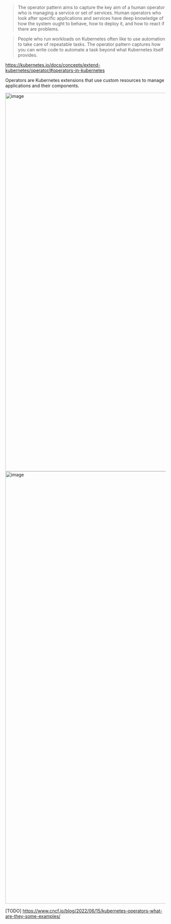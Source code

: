 > The operator pattern aims to capture the key aim of a human operator who is managing a service or set of services. Human operators who look after specific applications and services have deep knowledge of how the system ought to behave, how to deploy it, and how to react if there are problems.

> People who run workloads on Kubernetes often like to use automation to take care of repeatable tasks. The operator pattern captures how you can write code to automate a task beyond what Kubernetes itself provides.

https://kubernetes.io/docs/concepts/extend-kubernetes/operator/#operators-in-kubernetes


Operators are Kubernetes extensions that use custom resources to manage applications and their components.

<img width="1189" alt="image" src="https://github.com/user-attachments/assets/77e14f6c-5829-4ac5-88bc-5123d1772f28" />

<img width="1358" alt="image" src="https://github.com/user-attachments/assets/c01c9756-62c3-42c7-b1c6-abe93b43f04b" />



[TODO] https://www.cncf.io/blog/2022/06/15/kubernetes-operators-what-are-they-some-examples/

